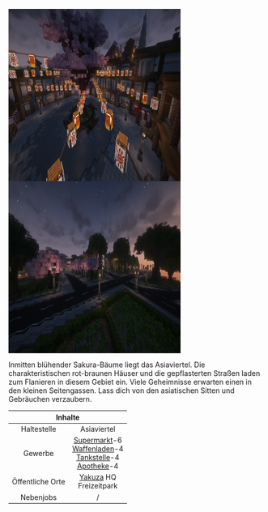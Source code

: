 <img align="left" width="340" height="340" src="../../../assets/image/gebiete/Asiaviertel1.png"> <img align="center" width="340" height="340" src="../../../assets/image/gebiete/Asiaviertel2.png">


Inmitten blühender Sakura-Bäume liegt das Asiaviertel. Die charakteristischen rot-braunen Häuser und die gepflasterten Straßen laden zum Flanieren in diesem Gebiet ein. Viele Geheimnisse erwarten einen in den kleinen Seitengassen. Lass dich von den asiatischen Sitten und Gebräuchen verzaubern.

<table>
  <thead>
    <tr>
      <th colspan=2 align="center">Inhalte</th>
    </tr>
  </thead>
  <tbody>
    <tr>
      <td align="center">Haltestelle</td>
      <td align="center">Asiaviertel</td>
    </tr>
    <tr>
      <td align="center">Gewerbe</td>
      <td align="center"><a href="../../biz/supermarkt/">Supermarkt</a>-6 <br> <a href="../../biz/waffenladen/">Waffenladen</a>-4 <br> <a href="../../biz/tankstelle/">Tankstelle</a>-4 <br> <a href="../../biz/apotheke/">Apotheke</a>-4</td>
    </tr>
    <tr>
      <td align="center">Öffentliche Orte</td>
      <td align="center"><a href="../../fraktionen/yakuza/">Yakuza</a> HQ <br> Freizeitpark</td>
    </tr>
    <tr>
      <td align="center">Nebenjobs</td>
      <td align="center">/</td>
    </tr>
  </tbody>
</table>
